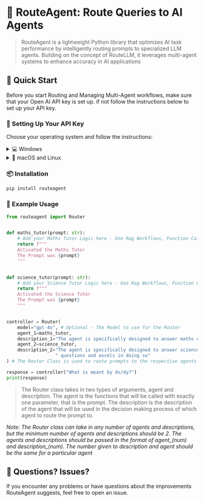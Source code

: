 # 📍 RouteAgent: Route Queries to AI Agents
>RouteAgent is a lightweight Python library that optimizes AI task performance by intelligently routing prompts to specialized LLM agents. Building on the concept of RouteLLM, it leverages multi-agent systems to enhance accuracy in AI applications

## 🚀 Quick Start

Before you start Routing and Managing Multi-Agent workflows, make sure that your Open AI API key is set up.
if not follow the instructions below to set up your API key.

### 🔑 Setting Up Your API Key

Choose your operating system and follow the instructions:

<details>
<summary>💻 Windows</summary>

1. Open the Start menu and search for "Environment Variables"
2. Click on "Edit the system environment variables"
3. Click the "Environment Variables" button
4. Under "System variables", click "New"
5. Set the variable name as `OPENAI_API_KEY`
6. Set the variable value as your OpenAI API key
7. Click "OK" to save

Alternatively, you can use the command prompt:
```bash 
setx OPENAI_API_KEY "your-api-key-here"
```
Remember to restart your command prompt after setting the variable!
</details>

<details>
<summary>🍎 macOS and Linux</summary>

1. Open Terminal
2. Edit your shell configuration file (e.g., `~/.bash_profile`, `~/.zshrc`)
3. Add the following line:
    ```bash
   export OPENAI_API_KEY="your-api-key-here"```
4. Save the file and run: 
    ```bash 
    source ~/.bash_profile
   ```
or ( if you are using Zsh)
```bash
source ~/.zshrc
```
</details>

### 📦 Installation
```bash
pip install routeagent
```

### 📝 Example Usage
```python
from routeagent import Router


def maths_tutor(prompt: str):
    # Add your Maths Tutor Logic here - Use Rag Workflows, Function Calls, etc
    return f"""
    Activated the Maths Tutor
    The Prompt was {prompt}
    """


def science_tutor(prompt: str):
    # Add your Science Tutor Logic here - Use Rag Workflows, Function Calls, etc
    return f"""
    Activated the Science Tutor
    The Prompt was {prompt}
    """


controller = Router(
    model="gpt-4o", # Optional - The Model to use for the Router
    agent_1=maths_tutor,
    description_1="The agent is specifically designed to answer maths questions and excels in doing so",
    agent_2=science_tutor,
    description_2="The agent is specifically designed to answer science ( Biology, Chemistry, Physics)"
                  " questions and excels in doing so"
) # The Router Class is used to route prompts to the respective agents

response = controller("What is meant by dx/dy?")
print(response)
```
> The Router class takes in two types of arguments, agent and description. The agent is the functions that will be called
> with exactly one parameter, that is the prompt. The description is the description of the agent that will be used in the decision making process of which agent to route the prompt to.

*Note: The Router class can take in any number of agents and descriptions, but the minimum number of agents and descriptions should be 2. The agents and descriptions should be passed in the format of agent_(num) and description_(num). The number given to description and agent should be the same for a particular agent*

## 🤔 Questions? Issues?

If you encounter any problems or have questions about the improvements RouteAgent suggests, feel free to open an issue. 
